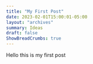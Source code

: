 ```yaml
---
title: "My First Post"
date: 2023-02-01T15:00:01-05:00
layout: "archives"
summary: Ideas
draft: false
ShowBreadCrumbs: true
---
```


Hello this is my first post
